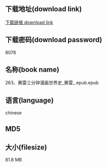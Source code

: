 ## 下载地址(download link)
[下载链接 download link](https://voluble-croquembouche-d321dc.netlify.app/?s=263%E3%80%81%E8%B5%9B%E9%9B%B7%E4%B8%89%E5%88%86%E9%92%9F%E6%BC%AB%E7%94%BB%E4%B8%96%E7%95%8C%E5%8F%B2_%E8%B5%9B%E9%9B%B7_.epub)

## 下载密码(download password)
8078

## 名称(book name)
263、赛雷三分钟漫画世界史_赛雷_.epub.epub

## 语言(language)
chinese

## MD5


## 大小(filesize)
81.8 MB
